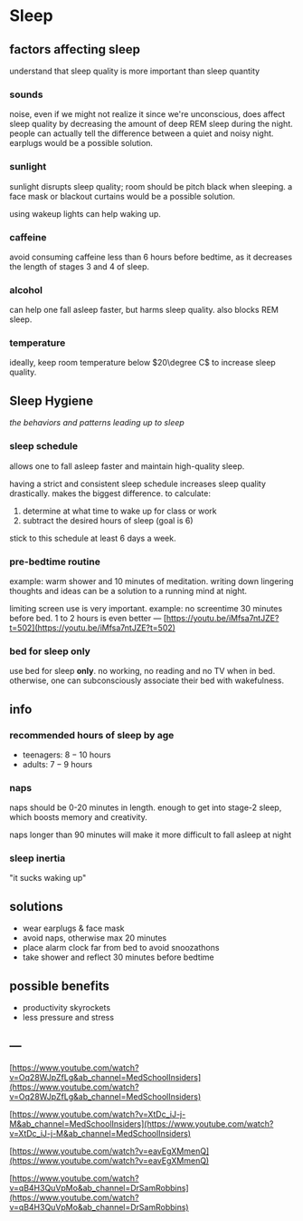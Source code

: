 # Sleep

## factors affecting sleep

understand that sleep quality is more important than sleep quantity

### sounds

noise, even if we might not realize it since we're unconscious, does affect sleep quality by decreasing the amount of deep REM sleep during the night. people can actually tell the difference between a quiet and noisy night. earplugs would be a possible solution.

### sunlight

sunlight disrupts sleep quality; room should be pitch black when sleeping. a face mask or blackout curtains would be a possible solution.

using wakeup lights can help waking up.

### caffeine

avoid consuming caffeine less than 6 hours before bedtime, as it decreases the length of stages 3 and 4 of sleep.

### alcohol

can help one fall asleep faster, but harms sleep quality. also blocks REM sleep.

### temperature

ideally, keep room temperature below $20\degree C$ to increase sleep quality.

## Sleep Hygiene

*the behaviors and patterns leading up to sleep*

### sleep schedule

allows one to fall asleep faster and maintain high-quality sleep.

having a strict and consistent sleep schedule increases sleep quality drastically. makes the biggest difference. to calculate:

1. determine at what time to wake up for class or work
2. subtract the desired hours of sleep (goal is 6)

stick to this schedule at least 6 days a week.

### pre-bedtime routine

example: warm shower and 10 minutes of meditation. writing down lingering thoughts and ideas can be a solution to a running mind at night.

limiting screen use is very important. example: no screentime 30 minutes before bed. 1 to 2 hours is even better — [https://youtu.be/iMfsa7ntJZE?t=502](https://youtu.be/iMfsa7ntJZE?t=502)

### bed for sleep only

use bed for sleep **only**. no working, no reading and no TV when in bed. otherwise, one can subconsciously associate their bed with wakefulness.

## info

### recommended hours of sleep by age

- teenagers: $8 - 10$ hours
- adults: $7 - 9$ hours

### naps

naps should be 0-20 minutes in length. enough to get into stage-2 sleep, which boosts memory and creativity.

naps longer than 90 minutes will make it more difficult to fall asleep at night

### sleep inertia

"it sucks waking up"

## solutions

- wear earplugs & face mask
- avoid naps, otherwise max 20 minutes
- place alarm clock far from bed to avoid snoozathons
- take shower and reflect 30 minutes before bedtime

## possible benefits

- productivity skyrockets
- less pressure and stress

## —

[https://www.youtube.com/watch?v=Oq28WJpZfLg&ab_channel=MedSchoolInsiders](https://www.youtube.com/watch?v=Oq28WJpZfLg&ab_channel=MedSchoolInsiders)

[https://www.youtube.com/watch?v=XtDc_iJ-j-M&ab_channel=MedSchoolInsiders](https://www.youtube.com/watch?v=XtDc_iJ-j-M&ab_channel=MedSchoolInsiders)

[https://www.youtube.com/watch?v=eavEgXMmenQ](https://www.youtube.com/watch?v=eavEgXMmenQ)

[https://www.youtube.com/watch?v=qB4H3QuVpMo&ab_channel=DrSamRobbins](https://www.youtube.com/watch?v=qB4H3QuVpMo&ab_channel=DrSamRobbins)
